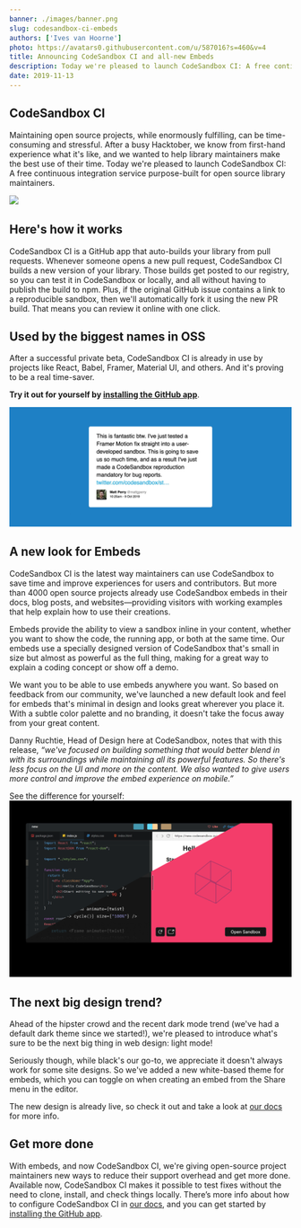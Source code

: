 ```yaml
---
banner: ./images/banner.png
slug: codesandbox-ci-embeds
authors: ['Ives van Hoorne']
photo: https://avatars0.githubusercontent.com/u/587016?s=460&v=4
title: Announcing CodeSandbox CI and all-new Embeds
description: Today we're pleased to launch CodeSandbox CI: A free continuous integration service purpose-built for open source library maintainers, along with a new look for embeds.
date: 2019-11-13
---
```


## CodeSandbox CI
Maintaining open source projects, while enormously fulfilling, can be time-consuming and stressful. After a busy Hacktober, we know from first-hand experience what it's like, and we wanted to help library maintainers make the best use of their time. Today we're pleased to launch CodeSandbox CI: A free continuous integration service purpose-built for open source library maintainers.

![](./images/CodeSandboxCI.gif)

## Here's how it works
CodeSandbox CI is a GitHub app that auto-builds your library⁠ from pull requests.
Whenever someone opens a new pull request, CodeSandbox CI builds a new version of your library. Those builds get posted to our registry, so you can test it in CodeSandbox or locally, and all without having to publish the build to npm⁠. Plus, if the original GitHub issue contains a link to a reproducible sandbox, then we'll automatically fork it using the new PR build. That means you can review it online with one click.

## Used by the biggest names in OSS
After a successful private beta, CodeSandbox CI is already in use by projects like React, Babel, Framer, Material UI, and others. And it's proving to be a real time-saver.

**Try it out for yourself by [installing the GitHub app](https://github.com/apps/codesandbox)**.

[![Framer tweet](./images/mattgperry_tweet_1181863225756934144.png)](https://twitter.com/mattgperry/status/1181863225756934144?s=20)

## A new look for Embeds
CodeSandbox CI is the latest way maintainers can use CodeSandbox to save time and improve experiences for users and contributors. But more than 4000 open source projects already use CodeSandbox embeds in their docs, blog posts, and websites—providing visitors with working examples that help explain how to use their creations. 

Embeds provide the ability to view a sandbox inline in your content, whether you want to show the code, the running app, or both at the same time. Our embeds use a specially designed version of CodeSandbox that's small in size but almost as powerful as the full thing, making for a great way to explain a coding concept or show off a demo.

We want you to be able to use embeds anywhere you want. So based on feedback from our community, we've launched a new default look and feel for embeds that's minimal in design and looks great wherever you place it. With a subtle color palette and no branding, it doesn't take the focus away from your great content.

Danny Ruchtie, Head of Design here at CodeSandbox, notes that with this release, _“we've focused on building something that would better blend in with its surroundings while maintaining all its powerful features. So there's less focus on the UI and more on the content. We also wanted to give users more control and improve the embed experience on mobile.”_

See the difference for yourself:
[![Vanilla embed](./images/oldvsnew.png)](https://codesandbox.io/embed/vanilla)

## The next big design trend?
Ahead of the hipster crowd and the recent dark mode trend (we've had a default dark theme since we started!), we're pleased to introduce what's sure to be the next big thing in web design: light mode!

Seriously though, while black's our go-to, we appreciate it doesn't always work for some site designs. So we've added a new white-based theme for embeds, which you can toggle on when creating an embed from the Share menu in the editor.

The new design is already live, so check it out and take a look at [our docs](https://codesandbox.io/docs/embedding) for more info.

## Get more done
With embeds, and now CodeSandbox CI, we're giving open-source project maintainers new ways to reduce their support overhead and get more done. Available now, CodeSandbox CI makes it possible to test fixes without the need to clone, install, and check things locally. There’s more info about how to configure CodeSandbox CI in [our docs](https://u2edh.csb.app/docs.html), and you can get started by [installing the GitHub app](https://github.com/apps/codesandbox).
